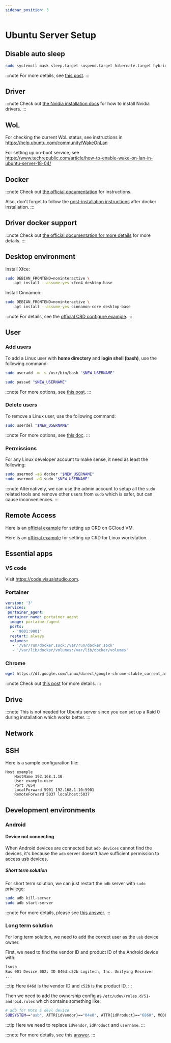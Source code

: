 ```yaml
---
sidebar_position: 3
---
```


# Ubuntu Server Setup

## Disable auto sleep

```bash
sudo systemctl mask sleep.target suspend.target hibernate.target hybrid-sleep.target
```

:::note
For more details, see
[this post](https://www.unixtutorial.org/disable-sleep-on-ubuntu-server/).
:::

## Driver

<!-- see https://docs.nvidia.com/datacenter/tesla/tesla-installation-notes/index.html#ubuntu-lts for how to install Nvidia driver -->

:::note
Check out
[the Nvidia installation docs](https://docs.nvidia.com/datacenter/tesla/tesla-installation-notes/index.html#ubuntu-lts)
for how to install Nvidia drivers.
:::

## WoL

For checking the current WoL status, see instructions in https://help.ubuntu.com/community/WakeOnLan

For setting up on-boot service, see https://www.techrepublic.com/article/how-to-enable-wake-on-lan-in-ubuntu-server-18-04/

## Docker

:::note
Check out
[the official documentation](https://docs.docker.com/engine/install/ubuntu/)
for instructions.

Also, don't forget to follow the
[post-installation instructions](https://docs.docker.com/engine/install/linux-postinstall/)
after docker installation.
:::

## Driver docker support

:::note
Check out
[the official documentation for more details](https://docs.nvidia.com/datacenter/cloud-native/container-toolkit/install-guide.html#docker) for more details.
:::

## Desktop environment

Install Xfce:

```bash
sudo DEBIAN_FRONTEND=noninteractive \
    apt install --assume-yes xfce4 desktop-base
```

Install Cinnamon:

```bash
sudo DEBIAN_FRONTEND=noninteractive \
    apt install --assume-yes cinnamon-core desktop-base
```

:::note
For details, see the
[official CRD configure example](https://cloud.google.com/architecture/chrome-desktop-remote-on-compute-engine#cinnamon).
:::

## User

### Add users

To add a Linux user with **home directory** and **login shell (bash)**, use the
following command:

```bash
sudo useradd -m -s /usr/bin/bash "$NEW_USERNAME"
```

```bash
sudo passwd "$NEW_USERNAME"
```

:::note
For more options, see
[this post](https://linuxize.com/post/how-to-create-users-in-linux-using-the-useradd-command).
:::

### Delete users

To remove a Linux user, use the following command:

```bash
sudo userdel "$NEW_USERNAME"
```

:::note
For more options, see
[this doc](https://www.godaddy.com/help/remove-a-linux-user-19158).
:::

### Permissions

For any Linux developer account to make sense, it need as least the following:

```bash
sudo usermod -aG docker "$NEW_USERNAME"
sudo usermod -aG sudo "$NEW_USERNAME"
```

:::note
Alternatively, we can use the admin account to setup all the `sudo` related
tools and remove other users from `sudo` which is safer, but can cause
inconveniences.
:::

## Remote Access

<!-- see https://bytexd.com/install-chrome-remote-desktop-headless/ for how to setup headless CRD -->

Here is an
[official example](https://cloud.google.com/architecture/chrome-desktop-remote-on-compute-engine#xfce)
for setting up CRD on GCloud VM.

Here is an
[official example](https://support.google.com/chrome/answer/1649523#zippy=%2Cuse-chrome-remote-desktop-on-linux)
for setting up CRD for Linux workstation.

## Essential apps

### VS code

Visit <https://code.visualstudio.com>.


### Portainer

```yml
version: '3'
services:
 portainer_agent:
 container_name: portainer_agent
  image: portainer/agent
  ports:
   - '9001:9001'
  restart: always
  volumes:
   - '/var/run/docker.sock:/var/run/docker.sock'
   - '/var/lib/docker/volumes:/var/lib/docker/volumes'
```

### Chrome

```bash
wget https://dl.google.com/linux/direct/google-chrome-stable_current_amd64.deb
```

:::note
Check out
[this post](https://itsfoss.com/install-chrome-ubuntu/#install-chrome-terminal)
for more details.
:::

## Drive

<!-- see https://www.cyberciti.biz/faq/mount-drive-from-command-line-ubuntu-linux/ for how to mount drive from command line -->
<!-- see https://unix.stackexchange.com/questions/315063/mount-wrong-fs-type-bad-option-bad-superblock for wrong fs type error -->

:::note
This is not needed for Ubuntu server since you can set up a Raid 0 during
installation which works better.
:::

## Network

<!-- see https://linuxconfig.org/ubuntu-20-04-connect-to-wifi-from-command-line for connect wifi with commands -->
<!-- see https://www.cyberciti.biz/faq/how-to-find-my-public-ip-address-from-command-line-on-a-linux/ for how to get public ip from command line -->

## SSH

Here is a sample configuration file:

```log
Host example
    HostName 192.168.1.10
    User example-user
    Port 7654
    LocalForward 5901 192.168.1.10:5901
    RemoteForward 5037 localhost:5037
```

## Development environments

### Android

#### Device not connecting

When Android devices are connected but `adb devices` cannot find the devices,
it's because the `adb` server doesn't have sufficient permission to access usb
devices.

##### Short term solution

For short term solution, we can just restart the `adb` server with `sudo`
privilege:

```bash
sudo adb kill-server
sudo adb start-server
```

:::note
For more details, please see
[this answer](https://askubuntu.com/questions/863587/adb-device-list-doesnt-show-phone).
:::

### Long term solution

For long term solution, we need to add the correct user as the `usb` device
owner.

First, we need to find the vendor ID and product ID of the Android device with:

```bash
lsusb
Bus 001 Device 002: ID 046d:c52b Logitech, Inc. Unifying Receiver
...
```

:::tip
Here `046d` is the vendor ID and `c52b` is the product ID.
:::

Then we need to add the ownership config as `/etc/udev/rules.d/51-android.rules`
which contains something like:

```bash
# adb for Moto E devl device
SUBSYSTEM=="usb", ATTR{idVendor}=="04e8", ATTR{idProduct}=="6860", MODE="0600", OWNER="username"
```

:::tip
Here we need to replace `idVendor`, `idProduct` and `username`.
:::

:::note
For more details, see this
[answer](https://askubuntu.com/questions/213874/how-to-configure-adb-access-for-android-devices).
:::
